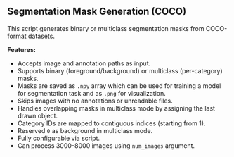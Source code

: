 ## Segmentation Mask Generation (COCO)

This script generates binary or multiclass segmentation masks from COCO-format datasets.

**Features:**
- Accepts image and annotation paths as input.
- Supports binary (foreground/background) or multiclass (per-category) masks.
- Masks are saved as `.npy` array which can be used for training a model for segmentation task and as `.png` for visualization.
- Skips images with no annotations or unreadable files.
- Handles overlapping masks in multiclass mode by assigning the last drawn object.
- Category IDs are mapped to contiguous indices (starting from 1).
- Reserved `0` as background in multiclass mode.
- Fully configurable via script.
- Can process 3000–8000 images using `num_images` argument.
